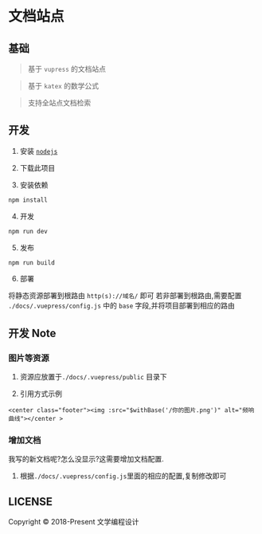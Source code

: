 # 文档站点

## 基础

> 基于 `vupress` 的文档站点

> 基于 `katex` 的数学公式

> 支持全站点文档检索

## 开发

1. 安装 [`nodejs`](https://nodejs.org/zh-cn/)

2. 下载此项目

3. 安装依赖

```bash
npm install
```

4. 开发

```bash
npm run dev
```

5. 发布

```bash
npm run build
```

6. 部署

将静态资源部署到根路由 `http(s)://域名/` 即可
若非部署到根路由,需要配置 `./docs/.vuepress/config.js` 中的 `base` 字段,并将项目部署到相应的路由

## 开发 Note

### 图片等资源

1. 资源应放置于`./docs/.vuepress/public` 目录下

2. 引用方式示例

```
<center class="footer"><img :src="$withBase('/你的图片.png')" alt="频响曲线"></center >
```

### 增加文档

我写的新文档呢?怎么没显示?这需要增加文档配置.

1. 根据`./docs/.vuepress/config.js`里面的相应的配置,复制修改即可

## LICENSE

Copyright © 2018-Present 文学编程设计
